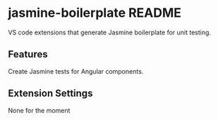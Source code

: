 # jasmine-boilerplate README

VS code extensions that generate Jasmine boilerplate for unit testing.

## Features

Create Jasmine tests for Angular components.

## Extension Settings

None for the moment